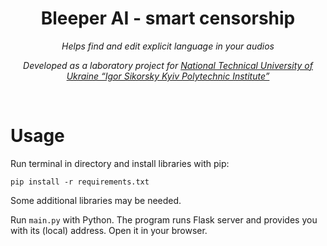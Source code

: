 <h1 align="center">Bleeper AI - smart censorship</h1>
<p align="center"><i>Helps find and edit explicit language in your audios</i></p>
<p align="center"><i>Developed as a laboratory project for <a href="https://kpi.ua/en">National Technical University of Ukraine
“Igor Sikorsky Kyiv Polytechnic Institute”</a></i></p>
<br>

# Usage

Run terminal in directory and install libraries with pip:

```
pip install -r requirements.txt                                       
```
Some additional libraries may be needed.

Run `main.py` with Python. The program runs Flask server and provides you with its (local) address. Open it in your browser.

